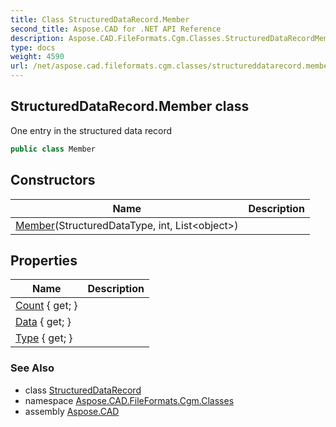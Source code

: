 ```yaml
---
title: Class StructuredDataRecord.Member
second_title: Aspose.CAD for .NET API Reference
description: Aspose.CAD.FileFormats.Cgm.Classes.StructuredDataRecordMember class. One entry in the structured data record
type: docs
weight: 4590
url: /net/aspose.cad.fileformats.cgm.classes/structureddatarecord.member/
---
```

## StructuredDataRecord.Member class

One entry in the structured data record

```csharp
public class Member
```

## Constructors

| Name | Description |
| --- | --- |
| [Member](../../aspose.cad.fileformats.cgm.classes/structureddatarecord.member/.ctor)(StructuredDataType, int, List&lt;object&gt;) |  |

## Properties

| Name | Description |
| --- | --- |
| [Count](../../aspose.cad.fileformats.cgm.classes/structureddatarecord.member/count) { get; } |  |
| [Data](../../aspose.cad.fileformats.cgm.classes/structureddatarecord.member/data) { get; } |  |
| [Type](../../aspose.cad.fileformats.cgm.classes/structureddatarecord.member/type) { get; } |  |

### See Also

* class [StructuredDataRecord](../structureddatarecord/)
* namespace [Aspose.CAD.FileFormats.Cgm.Classes](../../aspose.cad.fileformats.cgm.classes/)
* assembly [Aspose.CAD](../../)


